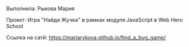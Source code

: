 Выполнила: Рыкова Мария

Проект: Игра "Найди Жучка" в рамках модуля JavaScript в Web Hero School

Ссылка на сатй: https://mariarykova.github.io/find_a_bug_game/
